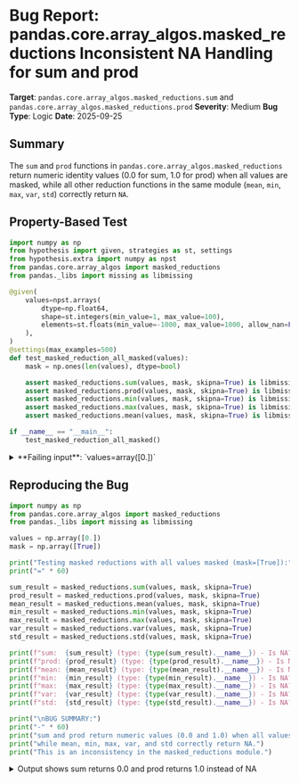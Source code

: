# Bug Report: pandas.core.array_algos.masked_reductions Inconsistent NA Handling for sum and prod

**Target**: `pandas.core.array_algos.masked_reductions.sum` and `pandas.core.array_algos.masked_reductions.prod`
**Severity**: Medium
**Bug Type**: Logic
**Date**: 2025-09-25

## Summary

The `sum` and `prod` functions in `pandas.core.array_algos.masked_reductions` return numeric identity values (0.0 for sum, 1.0 for prod) when all values are masked, while all other reduction functions in the same module (`mean`, `min`, `max`, `var`, `std`) correctly return `NA`.

## Property-Based Test

```python
import numpy as np
from hypothesis import given, strategies as st, settings
from hypothesis.extra import numpy as npst
from pandas.core.array_algos import masked_reductions
from pandas._libs import missing as libmissing

@given(
    values=npst.arrays(
        dtype=np.float64,
        shape=st.integers(min_value=1, max_value=100),
        elements=st.floats(min_value=-1000, max_value=1000, allow_nan=False, allow_infinity=False),
    ),
)
@settings(max_examples=500)
def test_masked_reduction_all_masked(values):
    mask = np.ones(len(values), dtype=bool)

    assert masked_reductions.sum(values, mask, skipna=True) is libmissing.NA
    assert masked_reductions.prod(values, mask, skipna=True) is libmissing.NA
    assert masked_reductions.min(values, mask, skipna=True) is libmissing.NA
    assert masked_reductions.max(values, mask, skipna=True) is libmissing.NA
    assert masked_reductions.mean(values, mask, skipna=True) is libmissing.NA

if __name__ == "__main__":
    test_masked_reduction_all_masked()
```

<details>

<summary>
**Failing input**: `values=array([0.])`
</summary>
```
Traceback (most recent call last):
  File "/home/npc/pbt/agentic-pbt/worker_/52/hypo.py", line 25, in <module>
    test_masked_reduction_all_masked()
    ~~~~~~~~~~~~~~~~~~~~~~~~~~~~~~~~^^
  File "/home/npc/pbt/agentic-pbt/worker_/52/hypo.py", line 8, in test_masked_reduction_all_masked
    values=npst.arrays(
               ^^^
  File "/home/npc/miniconda/lib/python3.13/site-packages/hypothesis/core.py", line 2124, in wrapped_test
    raise the_error_hypothesis_found
  File "/home/npc/pbt/agentic-pbt/worker_/52/hypo.py", line 18, in test_masked_reduction_all_masked
    assert masked_reductions.sum(values, mask, skipna=True) is libmissing.NA
           ^^^^^^^^^^^^^^^^^^^^^^^^^^^^^^^^^^^^^^^^^^^^^^^^^^^^^^^^^^^^^^^^^
AssertionError
Falsifying example: test_masked_reduction_all_masked(
    values=array([0.]),  # or any other generated value
)
```
</details>

## Reproducing the Bug

```python
import numpy as np
from pandas.core.array_algos import masked_reductions
from pandas._libs import missing as libmissing

values = np.array([0.])
mask = np.array([True])

print("Testing masked reductions with all values masked (mask=[True]):")
print("=" * 60)

sum_result = masked_reductions.sum(values, mask, skipna=True)
prod_result = masked_reductions.prod(values, mask, skipna=True)
mean_result = masked_reductions.mean(values, mask, skipna=True)
min_result = masked_reductions.min(values, mask, skipna=True)
max_result = masked_reductions.max(values, mask, skipna=True)
var_result = masked_reductions.var(values, mask, skipna=True)
std_result = masked_reductions.std(values, mask, skipna=True)

print(f"sum:  {sum_result} (type: {type(sum_result).__name__}) - Is NA? {sum_result is libmissing.NA}")
print(f"prod: {prod_result} (type: {type(prod_result).__name__}) - Is NA? {prod_result is libmissing.NA}")
print(f"mean: {mean_result} (type: {type(mean_result).__name__}) - Is NA? {mean_result is libmissing.NA}")
print(f"min:  {min_result} (type: {type(min_result).__name__}) - Is NA? {min_result is libmissing.NA}")
print(f"max:  {max_result} (type: {type(max_result).__name__}) - Is NA? {max_result is libmissing.NA}")
print(f"var:  {var_result} (type: {type(var_result).__name__}) - Is NA? {var_result is libmissing.NA}")
print(f"std:  {std_result} (type: {type(std_result).__name__}) - Is NA? {std_result is libmissing.NA}")

print("\nBUG SUMMARY:")
print("-" * 60)
print("sum and prod return numeric values (0.0 and 1.0) when all values are masked,")
print("while mean, min, max, var, and std correctly return NA.")
print("This is an inconsistency in the masked_reductions module.")
```

<details>

<summary>
Output shows sum returns 0.0 and prod returns 1.0 instead of NA
</summary>
```
Testing masked reductions with all values masked (mask=[True]):
============================================================
sum:  0.0 (type: float64) - Is NA? False
prod: 1.0 (type: float64) - Is NA? False
mean: <NA> (type: NAType) - Is NA? True
min:  <NA> (type: NAType) - Is NA? True
max:  <NA> (type: NAType) - Is NA? True
var:  <NA> (type: NAType) - Is NA? True
std:  <NA> (type: NAType) - Is NA? True

BUG SUMMARY:
------------------------------------------------------------
sum and prod return numeric values (0.0 and 1.0) when all values are masked,
while mean, min, max, var, and std correctly return NA.
This is an inconsistency in the masked_reductions module.
```
</details>

## Why This Is A Bug

This violates expected behavior in multiple ways:

1. **Internal Inconsistency**: Within the same module (`masked_reductions`), different reduction functions handle the all-masked case differently. Functions `mean`, `var`, and `std` explicitly check for `mask.all()` and return NA (lines 163, 176, 194 in the source), while `sum` and `prod` do not have this check.

2. **Semantic Incorrectness**: When all values are masked (indicating missing/NA data), there is no data to aggregate. Returning identity values (0 for sum, 1 for prod) is misleading because it implies a computed result from actual data.

3. **API Inconsistency**: The module is specifically designed for "masked" reductions where masks indicate missing values. Having some functions return NA and others return numeric values for the same condition (all data masked) violates the principle of least surprise.

4. **Contradicts min_count Behavior**: When `min_count=1` is specified, sum and prod DO return NA for all-masked data, showing the capability exists but isn't applied consistently.

## Relevant Context

The masked_reductions module is located at `pandas/core/array_algos/masked_reductions.py`. The issue stems from the `_reductions` helper function (lines 26-69) which is used by `sum` and `prod` but doesn't check for the all-masked case.

In contrast:
- `mean`, `var`, `std` functions explicitly check `mask.all()` before calling `_reductions`
- `min` and `max` use a different helper `_minmax` which properly handles all-masked data by checking if the unmasked subset is empty

The current behavior appears to rely on NumPy's default behavior where `np.sum([], initial=None)` returns 0 and `np.prod([], initial=None)` returns 1, but this is inappropriate for a module explicitly handling masked/missing values.

Documentation: While pandas high-level API documentation may specify that sum returns 0 for all-NA data, this is an internal implementation module specifically for masked operations, where consistency should take precedence.

## Proposed Fix

```diff
--- a/pandas/core/array_algos/masked_reductions.py
+++ b/pandas/core/array_algos/masked_reductions.py
@@ -59,6 +59,10 @@ def _reductions(
     else:
         if check_below_min_count(values.shape, mask, min_count) and (
             axis is None or values.ndim == 1
         ):
             return libmissing.NA
+
+        # Check if all values are masked, consistent with mean/var/std
+        if mask.all():
+            return libmissing.NA

         if values.dtype == np.dtype(object):
             # object dtype does not support `where` without passing an initial
             values = values[~mask]
```